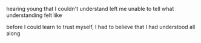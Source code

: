 hearing young that I couldn't understand left me unable to tell what understanding felt like

before I could learn to trust myself, I had to believe that I had understood all along
